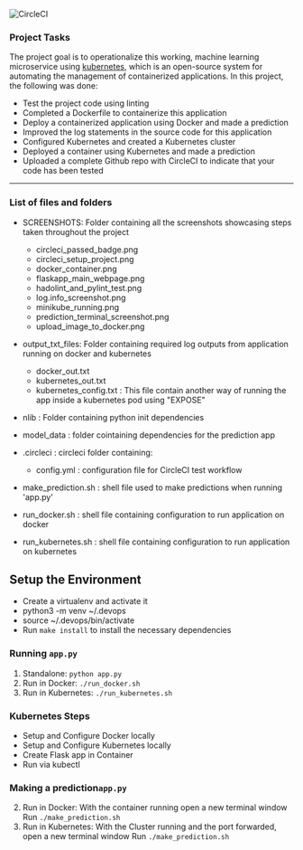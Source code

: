 ![CircleCI](https://circleci.com/gh/dchaves30/Project-05.svg?style=svg)

### Project Tasks

The project goal is to operationalize this working, machine learning microservice using [kubernetes](https://kubernetes.io/), which is an open-source system for automating the management of containerized applications. In this project, the following was done:
* Test the project code using linting
* Completed a Dockerfile to containerize this application
* Deploy a containerized application using Docker and made a prediction
* Improved the log statements in the source code for this application
* Configured Kubernetes and created a Kubernetes cluster
* Deployed a container using Kubernetes and made a prediction
* Uploaded a complete Github repo with CircleCI to indicate that your code has been tested

---
### List of files and folders
* SCREENSHOTS: Folder containing all the screenshots showcasing steps taken throughout the project
    - circleci_passed_badge.png
    - circleci_setup_project.png
    - docker_container.png
    - flaskapp_main_webpage.png
    - hadolint_and_pylint_test.png
    - log.info_screenshot.png
    - minikube_running.png
    - prediction_terminal_screenshot.png
    - upload_image_to_docker.png

* output_txt_files: Folder containing required log outputs from application running on docker and kubernetes
    - docker_out.txt 
    - kubernetes_out.txt
    - kubernetes_config.txt : This file contain another way of running the app inside a kubernetes pod using "EXPOSE"

* nlib : Folder containing python init dependencies 
* model_data : folder cointaining dependencies for the prediction app
* .circleci : circleci folder containing:
    - config.yml : configuration file for CircleCI test workflow

* make_prediction.sh : shell file used to make predictions when running 'app.py'
* run_docker.sh : shell file containing configuration to run application on docker
* run_kubernetes.sh :  shell file containing configuration to run application on kubernetes


## Setup the Environment

* Create a virtualenv and activate it
*   python3 -m venv ~/.devops
*   source ~/.devops/bin/activate
* Run `make install` to install the necessary dependencies

### Running `app.py`

1. Standalone:  `python app.py`
2. Run in Docker:  `./run_docker.sh`
3. Run in Kubernetes:  `./run_kubernetes.sh`

### Kubernetes Steps

* Setup and Configure Docker locally
* Setup and Configure Kubernetes locally
* Create Flask app in Container
* Run via kubectl

### Making a prediction`app.py`

2. Run in Docker:  With the container running open a new terminal window
    Run `./make_prediction.sh`
3. Run in Kubernetes:  With the Cluster running and the port forwarded, open a new terminal window
    Run `./make_prediction.sh`
